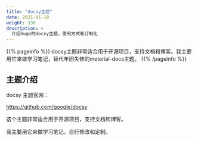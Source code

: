 ```yaml
---
title: "docsy主题"
date: 2021-01-18
weight: 330
description: >
  介绍hugo的docsy主题，使用方式和订制化
---
```


{{% pageinfo %}}
docsy主题非常适合用于开源项目，支持文档和博客。我主要用它来做学习笔记，替代年旧失修的meterial-docs主题。
{{% /pageinfo %}}


## 主题介绍

docsy 主题官网：

https://github.com/google/docsy

这个主题非常适合用于开源项目，支持文档和博客。

我主要用它来做学习笔记，自行修改和定制。


